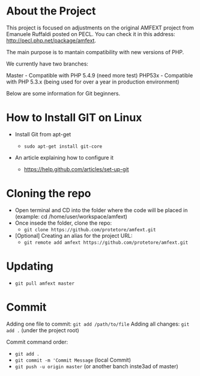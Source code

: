 About the Project
===============

This project is focused on adjustments on the original AMFEXT project from Emanuele Ruffaldi posted on PECL. You can check it in this address: http://pecl.php.net/package/amfext.

The main purpose is to mantain compatibility with new versions of PHP.

We currently have two branches:

Master - Compatible with PHP 5.4.9 (need more test)
PHP53x - Compatible with PHP 5.3.x (being used for over a year in production environment)


Below are some information for Git beginners.



How to Install GIT on Linux
===============

* Install Git from apt-get
    * `sudo apt-get install git-core`

* An article explaining how to configure it
    * https://help.github.com/articles/set-up-git

Cloning the repo
===============

* Open terminal and CD into the folder where the code will be placed in (example: cd /home/user/workspace/amfext)
* Once insede the folder, clone the repo:
    * `git clone https://github.com/protetore/amfext.git`
* [Optional] Creating an alias for the project URL:
    * `git remote add amfext https://github.com/protetore/amfext.git`

Updating
===============

* `git pull amfext master`

Commit
===============

Adding one file to commit: `git add /path/to/file`
Adding all changes: `git add .` (under the project root)

Commit command order:

* `git add .` 
* `git commit -m 'Commit Message` (local Commit) 
* `git push -u origin master` (or another banch inste3ad of master)
